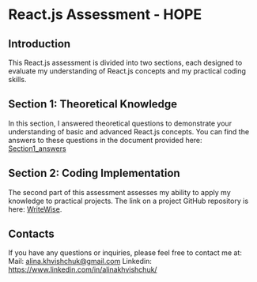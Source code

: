 # React.js Assessment - HOPE

## Introduction

This React.js assessment is divided into two sections, each designed to evaluate my understanding of React.js concepts and my practical coding skills.

## Section 1: Theoretical Knowledge

In this section, I answered theoretical questions to demonstrate your understanding of basic and advanced React.js concepts. You can find the answers to these questions in the document provided here: [Section1_answers](Section1_answers.md)

## Section 2: Coding Implementation

The second part of this assessment assesses my ability to apply my knowledge to practical projects. The link on a project GitHub repository is here: [WriteWise](https://github.com/AlinaKhvishchuk/WriteWise).

## Contacts

If you have any questions or inquiries, please feel free to contact me at:
Mail: alina.khvishchuk@gmail.com
Linkedin: https://www.linkedin.com/in/alinakhvishchuk/
